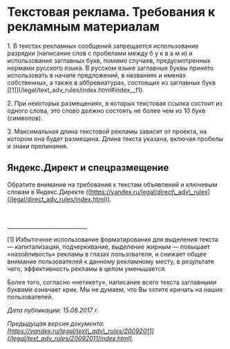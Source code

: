  Текстовая реклама. Требования к рекламным материалам
====================================================

   1\. В текстах рекламных сообщений запрещается использование разрядки (написание слов с пробелами между б у к в а м и) и использование заглавных букв, помимо случаев, предусмотренных нормами русского языка. В русском языке заглавные буквы принято использовать в начале предложений, в названиях и именах собственных, а также в аббревиатурах, состоящих из заглавных букв [\[1]](/legal/text_adv_rules/index.html#index__f1).

 2\. При некоторых размещениях, в которых текстовая ссылка состоит из одного слова, это слово должно состоять не более чем из 10 букв (символов).

 3\. Максимальная длина текстовой рекламы зависит от проекта, на котором она будет размещена. Длина текста указана, включая пробелы и знаки препинания.

  Яндекс.Директ и спецразмещение
------------------------------

 Обратите внимание на требования к текстам объявлений и ключевым словам в Яндекс.Директе ([https://yandex.ru/legal/direct\_adv\_rules](/legal/direct_adv_rules/index.html)).

  

 \_\_\_\_\_\_\_\_\_\_\_\_\_\_\_\_\_\_\_\_\_\_\_\_\_\_\_\_\_

 \[1] Избыточное использование форматирования для выделения текста — капитализация, подчеркивание, выделение жирным — повышает «назойливость» рекламы в глазах пользователя, и снижает общее внимание пользователей к данному рекламному месту, в результате чего, эффективность рекламы в целом уменьшается.

 Более того, согласно «нетикету», написание всего текста заглавными буквами означает крик. Мы не думаем, что Вы хотите кричать на наших пользователей.

  *Дата публикации: 15\.08\.2017 г.*

 *Предыдущая версия документа: [https://yandex.ru/legal/text\_adv\_rules/20092011](/legal/text_adv_rules/20092011/index.html).*

  
